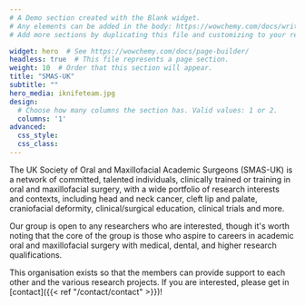 ```yaml
---
# A Demo section created with the Blank widget.
# Any elements can be added in the body: https://wowchemy.com/docs/writing-markdown-latex/
# Add more sections by duplicating this file and customizing to your requirements.

widget: hero  # See https://wowchemy.com/docs/page-builder/
headless: true  # This file represents a page section.
weight: 10  # Order that this section will appear.
title: "SMAS-UK"
subtitle: ""
hero_media: iknifeteam.jpg
design:
  # Choose how many columns the section has. Valid values: 1 or 2.
  columns: '1'
advanced:
  css_style:
  css_class:
---
```


The UK Society of Oral and Maxillofacial Academic Surgeons (SMAS-UK) is a network of committed, talented individuals, clinically trained or training in oral and maxillofacial surgery, with a wide portfolio of research interests and contexts, including head and neck cancer, cleft lip and palate, craniofacial deformity, clinical/surgical education, clinical trials and more. 

Our group is open to any researchers who are interested, though it's worth noting that the core of the group is those who aspire to careers in academic oral and maxillofacial surgery with medical, dental, and higher research qualifications.

This organisation exists so that the members can provide support to each other and the various research projects. If you are interested, please get in [contact]({{< ref "/contact/contact" >}})!
